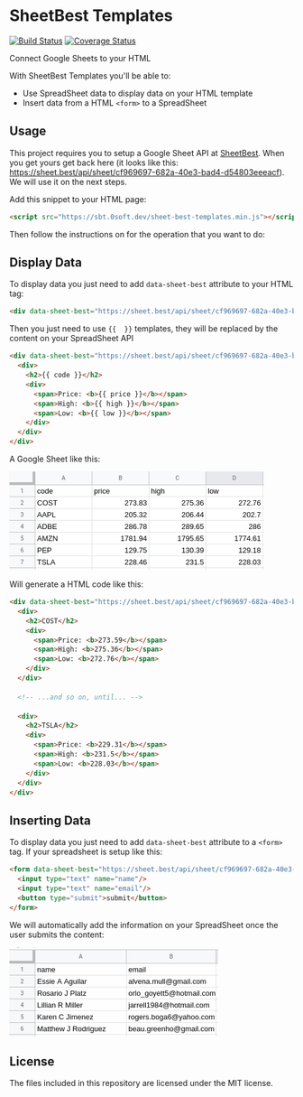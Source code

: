 # SheetBest Templates

[![Build Status](https://travis-ci.org/0soft/sheet-best-templates.svg?branch=master)](https://travis-ci.org/0soft/sheet-best-templates)
[![Coverage Status](https://coveralls.io/repos/github/0soft/sheet-best-templates/badge.svg?branch=master)](https://coveralls.io/github/0soft/sheet-best-templates?branch=master)

Connect Google Sheets to your HTML

With SheetBest Templates you'll be able to:

-  Use SpreadSheet data to display data on your HTML template
-  Insert data from a HTML `<form>` to a SpreadSheet

## Usage

This project requires you to setup a Google Sheet API at [SheetBest](https://sheet.best).
When you get yours get back here (it looks like this: https://sheet.best/api/sheet/cf969697-682a-40e3-bad4-d54803eeeacf).
We will use it on the next steps.


Add this snippet to your HTML page:

```html
<script src="https://sbt.0soft.dev/sheet-best-templates.min.js"></script>
```

Then follow the instructions on for the operation that you want to do:

## Display Data

To display data you just need to add `data-sheet-best` attribute to your HTML
tag:

```html
<div data-sheet-best="https://sheet.best/api/sheet/cf969697-682a-40e3-bad4-d54803eeeacf"></div>
```

Then you just need to use `{{  }}` templates, they will be replaced
by the content on your SpreadSheet API

```html
<div data-sheet-best="https://sheet.best/api/sheet/cf969697-682a-40e3-bad4-d54803eeeacf">
  <div>
    <h2>{{ code }}</h2>
    <div>
      <span>Price: <b>{{ price }}</b></span>
      <span>High: <b>{{ high }}</b></span>
      <span>Low: <b>{{ low }}</b></span>
    </div>
  </div>
</div>
```

A Google Sheet like this:

<img src="https://raw.githubusercontent.com/0soft/sheet-best-templates/master/assets/images/read-example.png" />

Will generate a HTML code like this:

```html
<div data-sheet-best="https://sheet.best/api/sheet/cf969697-682a-40e3-bad4-d54803eeeacf">
  <div>
    <h2>COST</h2>
    <div>
      <span>Price: <b>273.59</b></span>
      <span>High: <b>275.36</b></span>
      <span>Low: <b>272.76</b></span>
    </div>
  </div>

  <!-- ...and so on, until... -->

  <div>
    <h2>TSLA</h2>
    <div>
      <span>Price: <b>229.31</b></span>
      <span>High: <b>231.5</b></span>
      <span>Low: <b>228.03</b></span>
    </div>
  </div>
</div>
```

## Inserting Data

To display data you just need to add `data-sheet-best` attribute to a `<form>`
tag. If your spreadsheet is setup like this:

```html
<form data-sheet-best="https://sheet.best/api/sheet/cf969697-682a-40e3-bad4-d54803eeeacf">
  <input type="text" name="name"/>
  <input type="text" name="email"/>
  <button type="submit">submit</button>
</form>
```

We will automatically add the information on your SpreadSheet once the user
submits the content:

<img src="https://raw.githubusercontent.com/0soft/sheet-best-templates/master/assets/images/write-example.png" />

## License

The files included in this repository are licensed under the MIT license.
